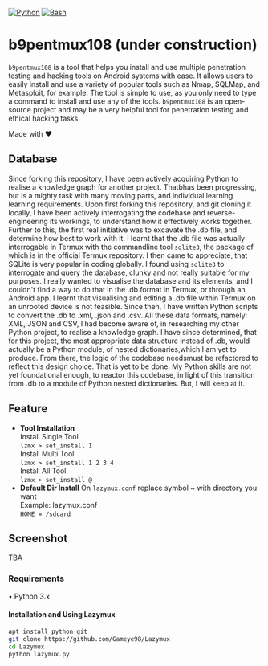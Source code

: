 [![Python](https://img.shields.io/badge/language-Python%203-blue.svg)](https://www.python.org)
[![Bash](https://img.shields.io/badge/language-Bash-blue.svg)](https://www.gnu.org/software/bash/)

# b9pentmux108 (under construction)
`b9pentmux108` is a tool that helps you install and use multiple penetration testing and hacking tools on Android systems with ease. It allows users to easily install and use a variety of popular tools such as Nmap, SQLMap, and Metasploit, for example. The tool is simple to use, as you only need to type a command to install and use any of the tools. `b9pentmux108` is an open-source project and may be a very helpful tool for penetration testing and ethical hacking tasks.

Made with ❤️

## Database
Since forking this repository, I have been actively acquiring Python to realise a knowledge graph for 
another project. Thatbhas been progressing, but is a mighty task with many moving parts, and individual 
learning learning requirements. Upon first forking this repository, and git cloning it locally, I have
been actively interrogating the codebase and reverse-engineering its workings, to understand how it
effectively works together. Further to this, the first real initiative was to excavate the .db file, 
and determine how best to work with it. I learnt that the .db file was actually interrogable in Termux
with the commandline tool `sqlite3`, the package of which is in the official Termux repository. I then
came to appreciate, that SQLite is very popular in coding globally. I found using `sqlite3` to 
interrogate and query the database, clunky and not really suitable for my purposes. I really wanted to 
visualise the database and its elements, and I couldn't find a way to do that in the .db format in 
Termux, or through an Android app. I learnt that visualising and editing a .db file within Termux on
an unrooted device is not feasible. Since then, I have written Python scripts to convert the .db to 
.xml, .json and .csv. All these data formats, namely: XML, JSON and CSV, I had become aware of, in 
researching my other Python project, to realise a knowledge graph. I have since determined, that for 
this project, the most appropriate data structure instead of .db, would actually be a Python module,
of nested dictionaries,which I am yet to produce. From there, the logic of the codebase needsmust be
refactored to reflect this design choice. That is yet to be done. My Python skills are not yet 
foundational enough, to reactor this codebase, in light of this transition from .db to a module of
Python nested dictionaries. But, I will keep at it.


## Feature
- **Tool Installation**  
Install Single Tool  
`lzmx > set_install 1`  
Install Multi Tool  
`lzmx > set_install 1 2 3 4`  
Install All Tool  
`lzmx > set_install @`  
- **Default Dir Install**
On `lazymux.conf` replace symbol ~ with directory you want  
Example: lazymux.conf  
`HOME = /sdcard`


## Screenshot
TBA

### Requirements
• Python 3.x

#### Installation and Using Lazymux
```bash
apt install python git
git clone https://github.com/Gameye98/Lazymux
cd Lazymux
python lazymux.py
```
